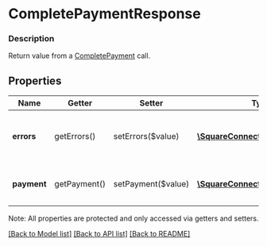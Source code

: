 # CompletePaymentResponse

### Description

Return value from a [CompletePayment](#endpoint-payments-completepayment) call.

## Properties
Name | Getter | Setter | Type | Description | Notes
------------ | ------------- | ------------- | ------------- | ------------- | -------------
**errors** | getErrors() | setErrors($value) | [**\SquareConnect\Model\Error[]**](Error.md) | Information on errors encountered during the request | [optional] 
**payment** | getPayment() | setPayment($value) | [**\SquareConnect\Model\Payment**](Payment.md) | The successfully completed &#x60;Payment&#x60;. | [optional] 

Note: All properties are protected and only accessed via getters and setters.

[[Back to Model list]](../../README.md#documentation-for-models) [[Back to API list]](../../README.md#documentation-for-api-endpoints) [[Back to README]](../../README.md)

